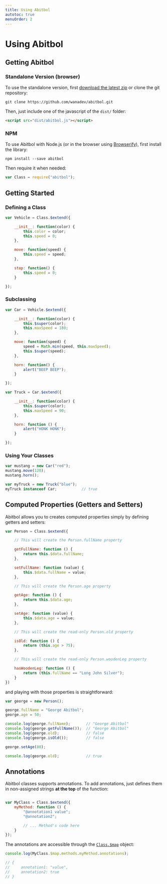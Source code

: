 ```yaml
---
title: Using Abitbol
autotoc: true
menuOrder: 2
---
```


# Using Abitbol


## Getting Abitbol

### Standalone Version (browser)

To use the standalone version, first [download the latest zip][dl-zip] or clone
the git repository:

    git clone https://github.com/wanadev/abitbol.git

Then, just include one of the javascript of the `dist/` folder:

```html
<script src="dist/abitbol.js"></script>
```

### NPM

To use Abitbol with Node.js (or in the browser using [Browserify][]), first
install the library:

    npm install --save abitbol

Then require it when needed:

```javascript
var Class = require("abitbol");
```


## Getting Started

### Defining a Class

```javascript
var Vehicle = Class.$extend({

    __init__: function(color) {
        this.color = color;
        this.speed = 0;
    },

    move: function(speed) {
        this.speed = speed;
    },

    stop: function() {
        this.speed = 0;
    }

});
```

### Subclassing

```javascript
var Car = Vehicle.$extend({

    __init__: function(color) {
        this.$super(color);
        this.maxSpeed = 180;
    },

    move: function(speed) {
        speed = Math.min(speed, this.maxSpeed);
        this.$super(speed);
    },

    horn: function() {
        alert("BEEP BEEP");
    }

});

var Truck = Car.$extend({

    __init__: function(color) {
        this.$super(color);
        this.maxSpeed = 90;
    },

    horn: function () {
        alert("HONK HONK");
    }

});
```

### Using Your Classes

```javascript
var mustang = new Car("red");
mustang.move(120);
mustang.horn();

var myTruck = new Truck("blue");
myTruck instanceof Car;           // true
```





## Computed Properties (Getters and Setters)

Abitbol allows you to creates computed properties simply by defining getters
and setters:

```javascript
var Person = Class.$extend({

    // This will create the Person.fullName property

    getFullName: function () {
        return this.$data.fullName;
    },

    setFullName: function (value) {
        this.$data.fullName = value;
    },

    // This will create the Person.age property

    getAge: function () {
        return this.$data.age;
    },

    setAge: function (value) {
        this.$data.age = value;
    },

    // This will create the read-only Person.old property

    isOld: function () {
        return (this.age > 75);
    },

    // This will create the read-only Person.woodenLeg property

    hasWoodenLeg: function () {
        return (this.fullName == "Long John Silver");
    }
})
```

and playing with those properties is straightforward:

```javascript
var george = new Person();

george.fullName = "George Abitbol";
george.age = 50;

console.log(george.fullName);       // "George Abitbol"
console.log(george.getFullName());  // "George Abitbol"
console.log(george.old);            // false
console.log(george.isOld());        // false

george.setAge(80);

console.log(george.old);            // true
```

## Annotations

Abitbol classes supports annotations. To add annotations, just defines them in
non-assigned strings **at the top** of the function:

```javascript

var MyClass = Class.$extend({
    myMethod: function () {
        "@annotation1 value";
        "@annotation2";

        // ... Method's code here
    }
});
```

The annotations are accessible through the [`Class.$map`][class-map] object:

```javascript
console.log(MyClass.$map.methods.myMethod.annotations);

// {
//     annotation1: "value",
//     annotation2: true
// }
```


[dl-zip]: https://github.com/wanadev/abitbol/archive/master.zip
[Browserify]: http://browserify.org/

[class-map]: ./class-api.html#class-map

